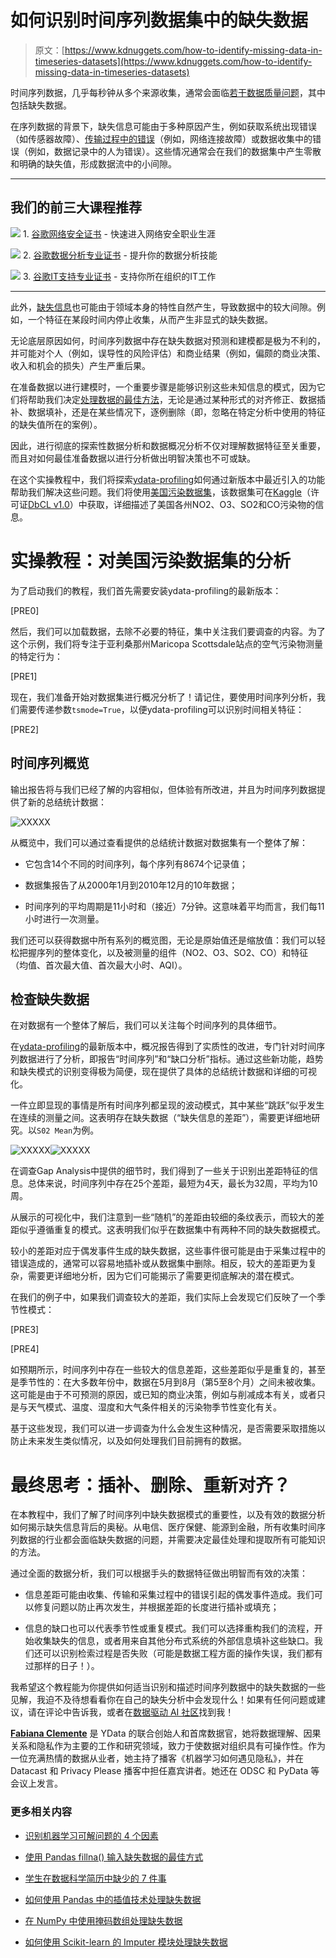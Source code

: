 # 如何识别时间序列数据集中的缺失数据

> 原文：[https://www.kdnuggets.com/how-to-identify-missing-data-in-timeseries-datasets](https://www.kdnuggets.com/how-to-identify-missing-data-in-timeseries-datasets)

时间序列数据，几乎每秒钟从多个来源收集，通常会面临[若干数据质量问题](https://towardsdatascience.com/how-to-do-an-eda-for-time-series-cbb92b3b1913)，其中包括缺失数据。

在序列数据的背景下，缺失信息可能由于多种原因产生，例如获取系统出现错误（如传感器故障）、[传输过程中的错误](https://towardsdatascience.com/understand-your-data-in-real-time-1f6d9f6937e5)（例如，网络连接故障）或数据收集中的错误（例如，数据记录中的人为错误）。这些情况通常会在我们的数据集中产生零散和明确的缺失值，形成数据流中的小间隙。

* * *

## 我们的前三大课程推荐

![](../Images/0244c01ba9267c002ef39d4907e0b8fb.png) 1\. [谷歌网络安全证书](https://www.kdnuggets.com/google-cybersecurity) - 快速进入网络安全职业生涯

![](../Images/e225c49c3c91745821c8c0368bf04711.png) 2\. [谷歌数据分析专业证书](https://www.kdnuggets.com/google-data-analytics) - 提升你的数据分析技能

![](../Images/0244c01ba9267c002ef39d4907e0b8fb.png) 3\. [谷歌IT支持专业证书](https://www.kdnuggets.com/google-itsupport) - 支持你所在组织的IT工作

* * *

此外，[缺失信息](https://ydata.ai/resources/what-is-missing-data-in-machine-learning)也可能由于领域本身的特性自然产生，导致数据中的较大间隙。例如，一个特征在某段时间内停止收集，从而产生非显式的缺失数据。

无论底层原因如何，时间序列数据中存在缺失数据对预测和建模都是极为不利的，并可能对个人（例如，误导性的风险评估）和商业结果（例如，偏颇的商业决策、收入和机会的损失）产生严重后果。

在准备数据以进行建模时，一个重要步骤是能够识别这些未知信息的模式，因为它们将帮助我们决定[处理数据的最佳方法](https://ydata.ai/resources/understanding-the-structure-of-time-series-datasets)，无论是通过某种形式的对齐修正、数据插补、数据填补，还是在某些情况下，逐例删除（即，忽略在特定分析中使用的特征的缺失值所在的案例）。

因此，进行彻底的探索性数据分析和数据概况分析不仅对理解数据特征至关重要，而且对如何最佳准备数据以进行分析做出明智决策也不可或缺。

在这个实操教程中，我们将探索[ydata-profiling](https://github.com/ydataai/ydata-profiling)如何通过新版本中最近引入的功能帮助我们解决这些问题。我们将使用[美国污染数据集](https://data.world/data-society/us-air-pollution-data)，该数据集可在[Kaggle](https://www.kaggle.com/datasets/sogun3/uspollution?resource=download)（许可证[DbCL v1.0](https://opendatacommons.org/licenses/dbcl/1-0/)）中获取，详细描述了美国各州NO2、O3、SO2和CO污染物的信息。

# 实操教程：对美国污染数据集的分析

为了启动我们的教程，我们首先需要安装ydata-profiling的最新版本：

[PRE0]

然后，我们可以加载数据，去除不必要的特征，集中关注我们要调查的内容。为了这个示例，我们将专注于亚利桑那州Maricopa Scottsdale站点的空气污染物测量的特定行为：

[PRE1]

现在，我们准备开始对数据集进行概况分析了！请记住，要使用时间序列分析，我们需要传递参数`tsmode=True`，以便ydata-profiling可以识别时间相关特征：

[PRE2]

## 时间序列概览

输出报告将与我们已经了解的内容相似，但体验有所改进，并且为时间序列数据提供了新的总结统计数据：

![XXXXX](../Images/8faa4792b0d13bde077357a8d7c6dd57.png)

从概览中，我们可以通过查看提供的总结统计数据对数据集有一个整体了解：

+   它包含14个不同的时间序列，每个序列有8674个记录值；

+   数据集报告了从2000年1月到2010年12月的10年数据；

+   时间序列的平均周期是11小时和（接近）7分钟。这意味着平均而言，我们每11小时进行一次测量。

我们还可以获得数据中所有系列的概览图，无论是原始值还是缩放值：我们可以轻松把握序列的整体变化，以及被测量的组件（NO2、O3、SO2、CO）和特征（均值、首次最大值、首次最大小时、AQI）。

## 检查缺失数据

在对数据有一个整体了解后，我们可以关注每个时间序列的具体细节。

在[ydata-profiling](https://github.com/ydataai/ydata-profiling)的最新版本中，概况报告得到了实质性的改进，专门针对时间序列数据进行了分析，即报告“时间序列”和“缺口分析”指标。通过这些新功能，趋势和缺失模式的识别变得极为简便，现在提供了具体的总结统计数据和详细的可视化。

一件立即显现的事情是所有时间序列都呈现的波动模式，其中某些“跳跃”似乎发生在连续的测量之间。这表明存在缺失数据（“缺失信息的差距”），需要更详细地研究。以`S02 Mean`为例。

![XXXXX](../Images/d380f53de2d6d5aa0e954d88f9d0fa24.png)![XXXXX](../Images/7100b2379969401e5d718e4401ed80b6.png)

在调查Gap Analysis中提供的细节时，我们得到了一些关于识别出差距特征的信息。总体来说，时间序列中存在25个差距，最短为4天，最长为32周，平均为10周。

从展示的可视化中，我们注意到一些“随机”的差距由较细的条纹表示，而较大的差距似乎遵循重复的模式。这表明我们似乎在数据集中有两种不同的缺失数据模式。

较小的差距对应于偶发事件生成的缺失数据，这些事件很可能是由于采集过程中的错误造成的，通常可以容易地插补或从数据集中删除。相反，较大的差距更为复杂，需要更详细地分析，因为它们可能揭示了需要更彻底解决的潜在模式。

在我们的例子中，如果我们调查较大的差距，我们实际上会发现它们反映了一个季节性模式：

[PRE3]

[PRE4]

如预期所示，时间序列中存在一些较大的信息差距，这些差距似乎是重复的，甚至是季节性的：在大多数年份中，数据在5月到8月（第5至8个月）之间未被收集。这可能是由于不可预测的原因，或已知的商业决策，例如与削减成本有关，或者只是与天气模式、温度、湿度和大气条件相关的污染物季节性变化有关。

基于这些发现，我们可以进一步调查为什么会发生这种情况，是否需要采取措施以防止未来发生类似情况，以及如何处理我们目前拥有的数据。

# 最终思考：插补、删除、重新对齐？

在本教程中，我们了解了时间序列中缺失数据模式的重要性，以及有效的数据分析如何揭示缺失信息背后的奥秘。从电信、医疗保健、能源到金融，所有收集时间序列数据的行业都会面临缺失数据的问题，并需要决定最佳处理和提取所有可能知识的方法。

通过全面的数据分析，我们可以根据手头的数据特征做出明智而有效的决策：

+   信息差距可能由收集、传输和采集过程中的错误引起的偶发事件造成。我们可以修复问题以防止再次发生，并根据差距的长度进行插补或填充；

+   信息的缺口也可以代表季节性或重复模式。我们可以选择重构我们的流程，开始收集缺失的信息，或者用来自其他分布式系统的外部信息填补这些缺口。我们还可以识别检索过程是否失败（可能是数据工程方面的操作失误，我们都有过那样的日子！）。

我希望这个教程能为你提供如何适当识别和描述时间序列数据中的缺失数据的一些见解，我迫不及待想看看你在自己的缺失分析中会发现什么！如果有任何问题或建议，请在评论中告诉我，或者在[数据驱动 AI 社区](https://tiny.ydata.ai/dcai-medium)找到我！

**[Fabiana Clemente](https://www.linkedin.com/in/fabiana-clemente/)** 是 YData 的联合创始人和首席数据官，她将数据理解、因果关系和隐私作为主要的工作和研究领域，致力于使数据对组织具有可操作性。作为一位充满热情的数据从业者，她主持了播客《机器学习如何遇见隐私》，并在 Datacast 和 Privacy Please 播客中担任嘉宾讲者。她还在 ODSC 和 PyData 等会议上发言。

### 更多相关内容

+   [识别机器学习可解问题的 4 个因素](https://www.kdnuggets.com/2022/04/4-factors-identify-machine-learning-solvable-problems.html)

+   [使用 Pandas fillna() 输入缺失数据的最佳方式](https://www.kdnuggets.com/2023/02/optimal-way-input-missing-data-pandas-fillna.html)

+   [学生在数据科学简历中缺少的 7 件事](https://www.kdnuggets.com/7-things-students-are-missing-in-a-data-science-resume)

+   [如何使用 Pandas 中的插值技术处理缺失数据](https://www.kdnuggets.com/how-to-deal-with-missing-data-using-interpolation-techniques-in-pandas)

+   [在 NumPy 中使用掩码数组处理缺失数据](https://www.kdnuggets.com/masked-arrays-in-numpy-to-handle-missing-data)

+   [如何使用 Scikit-learn 的 Imputer 模块处理缺失数据](https://www.kdnuggets.com/how-to-handle-missing-data-with-scikit-learns-imputer-module)
